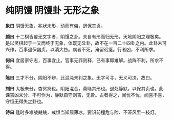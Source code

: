 # 纯阴馒 阴馒卦 无形之象

**象曰** 阴馒无象，兆状未形，动而有侮，退保其贞。

**颜曰** 十二棋皆覆无文字者，阴馒之卦。夫自有形而归无形，天地阴阳之理极矣。是以灵棋起于一又而终于无象，体既无爻卦，故不在一百二十四卦之内。此卦未可兴作，百事退保幽贞，以消大咎。病者不死，淹留迟瘥。行者凶，不利所求。

**何曰** 宜居家守志，百事宜止。官事无罪则释，已有事即难解。战阵不利，所求不得。

**陈曰** 三才不分，阴阳不辨，此混沌未判之象。无字可寻，无义可决，故曰。

**刘曰** 太极未分，杳冥冥也。阴阳混合，莫睹其形也。退处静默，以保其贞也。此课吉凶未分、不可作为，静默自守则吉，无咎。占者得之，闻忧不忧，闻喜不喜，守恒无得失之卦也。

**诗曰** 逢时多难战兢兢，戒惧当知履薄冰。要识前程危与险、不笼风里一枝灯。
